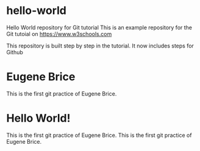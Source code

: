 # hello-world
Hello World repository for Git tutorial
This is an example repository for the Git tutoial on https://www.w3schools.com

This repository is built step by step in the tutorial.
It now includes steps for Github


# Eugene Brice

This is the first git practice of Eugene Brice.

# Hello World!

This is the first git practice of Eugene Brice.
This is the first git practice of Eugene Brice.